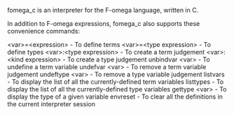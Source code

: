 fomega_c is an interpreter for the F-omega language, written in C.

In addition to F-omega expressions, fomega_c also supports these convenience commands:

&lt;var&gt;=&lt;expression&gt;        - To define terms
&lt;var&gt;=&lt;type expression&gt;   - To define types
&lt;var&gt;:&lt;type expression&gt;   - To create a term judgement
&lt;var&gt;:&lt;kind expression&gt;   - To create a type judgement
unbindvar &lt;var&gt;           - To undefine a term variable
undefvar &lt;var&gt;            - To remove a term variable judgement
undeftype &lt;var&gt;           - To remove a type variable judgement
listvars                  - To display the list of all the currently-defined term variables
listtypes                 - To display the list of all the currently-defined type variables
gettype &lt;var&gt;             - To display the type of a given variable
envreset                  - To clear all the definitions in the current interpreter session

